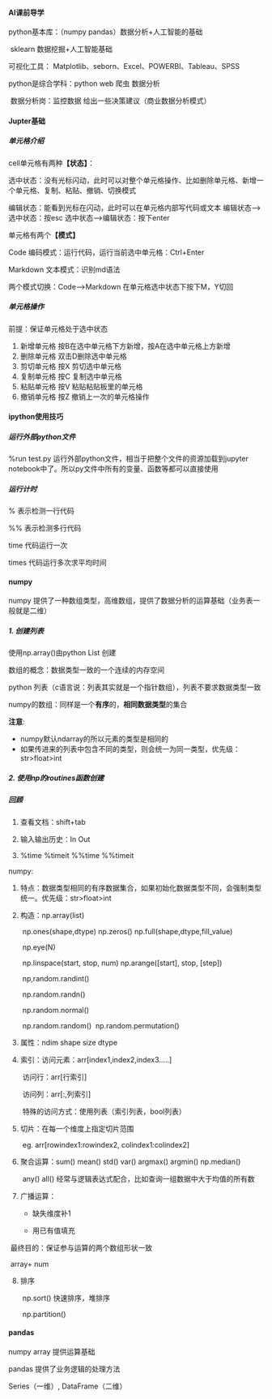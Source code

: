 #### AI课前导学

python基本库：（numpy pandas）数据分析+人工智能的基础

​				sklearn 数据挖掘+人工智能基础

可视化工具： 	Matplotlib、seborn、Excel、POWERBI、Tableau、SPSS

python是综合学科：python web 爬虫 数据分析

​				数据分析岗：监控数据 给出一些决策建议（商业数据分析模式）

#### Jupter基础

##### 单元格介绍

cell单元格有两种<b>【状态】</b>：

选中状态：没有光标闪动，此时可以对整个单元格操作、比如删除单元格、新增一个单元格、复制、粘贴、撤销、切换模式

编辑状态：能看到光标在闪动，此时可以在单元格内部写代码或文本
编辑状态——>选中状态：按esc
选中状态——>编辑状态：按下enter

单元格有两个<b>【模式】</b>

Code 编码模式：运行代码，运行当前选中单元格：Ctrl+Enter

Markdown 文本模式：识别md语法

两个模式切换：Code——>Markdown 在单元格选中状态下按下M，Y切回

##### 单元格操作

前提：保证单元格处于选中状态

1. 新增单元格 按B在选中单元格下方新增，按A在选中单元格上方新增
2. 删除单元格 双击D删除选中单元格
3. 剪切单元格  按X   剪切选中单元格
4. 复制单元格  按C   复制选中单元格
5. 粘贴单元格  按V   粘贴粘贴板里的单元格
6. 撤销单元格  按Z   撤销上一次的单元格操作
#### ipython使用技巧

##### 运行外部python文件

%run test.py	运行外部python文件，相当于把整个文件的资源加载到jupyter notebook中了。所以py文件中所有的变量、函数等都可以直接使用

##### 运行计时

% 表示检测一行代码

%% 表示检测多行代码

time 代码运行一次

times 代码运行多次求平均时间

#### numpy

numpy 提供了一种数组类型，高维数组，提供了数据分析的运算基础（业务表一般就是二维）

##### 1. 创建列表

使用np.array()由python List 创建

数组的概念：数据类型一致的一个连续的内存空间

python  列表（c语言说：列表其实就是一个指针数组），列表不要求数据类型一致

numpy的数组：同样是一个<b>有序</b>的，<b>相同数据类型</b>的集合

<b>注意</b>:

* numpy默认ndarray的所以元素的类型是相同的
* 如果传进来的列表中包含不同的类型，则会统一为同一类型，优先级：str>float>int

##### 2. 使用np的routines函数创建

##### 回顾

1. 查看文档：shift+tab

2. 输入输出历史：In Out

3. %time %timeit  %%time %%timeit

numpy:

1. 特点：数据类型相同的有序数据集合，如果初始化数据类型不同，会强制类型统一。优先级：str>float>int

2. 构造：np.array(list)

   ​           np.ones(shape,dtype)    np.zeros()   np.full(shape,dtype,fill_value)

   ​	   np.eye(N)

   ​	    np.linspace(start, stop, num)    np.arange([start], stop, [step])

   ​	    np,random.randint()   

   ​	     np.random.randn()   

   ​	     np.random.normal()

   ​	     np.random.random()
   ​    	np.random.permutation()

3. 属性：ndim  shape  size  dtype

4. 索引：访问元素：arr[index1,index2,index3.....]

   ​            访问行：arr[行索引]

   ​	    访问列：arr[:,列索引]

   ​	    特殊的访问方式：使用列表（索引列表，bool列表）

5. 切片：在每一个维度上指定切片范围

   ​	    eg.  arr[rowindex1:rowindex2, colindex1:colindex2]

6. 聚合运算：sum()  mean() std() var()  argmax()  argmin() np.median()

   ​		   any()   all()    经常与逻辑表达式配合，比如查询一组数据中大于均值的所有数
7. 广播运算：

   * 缺失维度补1

   * 用已有值填充

​		最终目的：保证参与运算的两个数组形状一致

​		array+ num

8. 排序

   ​	np.sort()   快速排序，堆排序

   ​	np.partition()

#### pandas

numpy array  提供运算基础

pandas 提供了业务逻辑的处理方法

Series（一维）, DataFrame（二维）
